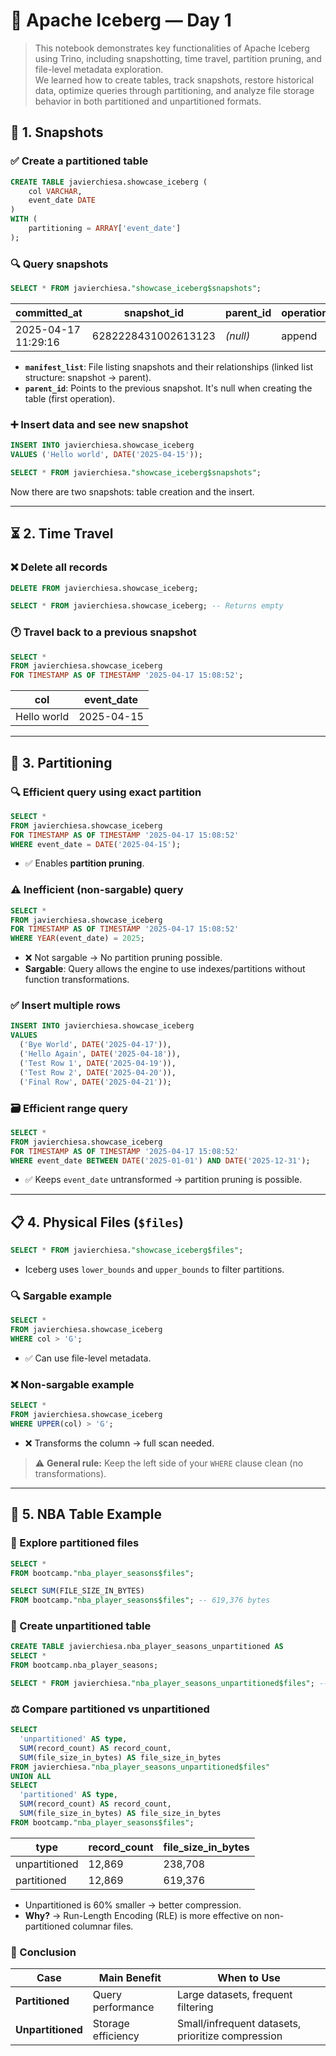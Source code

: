# 🧊 Apache Iceberg — Day 1

> This notebook demonstrates key functionalities of Apache Iceberg using Trino, including snapshotting, time travel, partition pruning, and file-level metadata exploration.  
> We learned how to create tables, track snapshots, restore historical data, optimize queries through partitioning, and analyze file storage behavior in both partitioned and unpartitioned formats.

## 📸 1. Snapshots

### ✅ Create a partitioned table

```sql
CREATE TABLE javierchiesa.showcase_iceberg (
    col VARCHAR,
    event_date DATE
)
WITH (
    partitioning = ARRAY['event_date']
);
```

### 🔍 Query snapshots

```sql
SELECT * FROM javierchiesa."showcase_iceberg$snapshots";
```

| committed_at        | snapshot_id         | parent_id | operation | manifest_list | summary |
|---------------------|---------------------|-----------|-----------|----------------|---------|
| 2025-04-17 11:29:16 | 6282228431002613123 | *(null)*  | append    | ...avro        | {...}   |

- **`manifest_list`**: File listing snapshots and their relationships (linked list structure: snapshot → parent).
- **`parent_id`**: Points to the previous snapshot. It's null when creating the table (first operation).

### ➕ Insert data and see new snapshot

```sql
INSERT INTO javierchiesa.showcase_iceberg 
VALUES ('Hello world', DATE('2025-04-15'));

SELECT * FROM javierchiesa."showcase_iceberg$snapshots";
```

Now there are two snapshots: table creation and the insert.

---

## ⏳ 2. Time Travel

### ❌ Delete all records

```sql
DELETE FROM javierchiesa.showcase_iceberg;

SELECT * FROM javierchiesa.showcase_iceberg; -- Returns empty
```

### 🕐 Travel back to a previous snapshot

```sql
SELECT *
FROM javierchiesa.showcase_iceberg 
FOR TIMESTAMP AS OF TIMESTAMP '2025-04-17 15:08:52';
```

| col         | event_date |
|-------------|------------|
| Hello world | 2025-04-15 |

---

## 🧹 3. Partitioning

### 🔍 Efficient query using exact partition

```sql
SELECT *
FROM javierchiesa.showcase_iceberg 
FOR TIMESTAMP AS OF TIMESTAMP '2025-04-17 15:08:52'
WHERE event_date = DATE('2025-04-15');
```

- ✅ Enables **partition pruning**.

### ⚠️ Inefficient (non-sargable) query

```sql
SELECT *
FROM javierchiesa.showcase_iceberg 
FOR TIMESTAMP AS OF TIMESTAMP '2025-04-17 15:08:52'
WHERE YEAR(event_date) = 2025;
```

- ❌ Not sargable → No partition pruning possible.
- **Sargable**: Query allows the engine to use indexes/partitions without function transformations.

### ✅ Insert multiple rows

```sql
INSERT INTO javierchiesa.showcase_iceberg
VALUES 
  ('Bye World', DATE('2025-04-17')),
  ('Hello Again', DATE('2025-04-18')),
  ('Test Row 1', DATE('2025-04-19')),
  ('Test Row 2', DATE('2025-04-20')),
  ('Final Row', DATE('2025-04-21'));
```

### 🗃️ Efficient range query

```sql
SELECT *
FROM javierchiesa.showcase_iceberg 
FOR TIMESTAMP AS OF TIMESTAMP '2025-04-17 15:08:52'
WHERE event_date BETWEEN DATE('2025-01-01') AND DATE('2025-12-31');
```

- ✅ Keeps `event_date` untransformed → partition pruning is possible.

---

## 📋 4. Physical Files (`$files`)

```sql
SELECT * FROM javierchiesa."showcase_iceberg$files";
```

- Iceberg uses `lower_bounds` and `upper_bounds` to filter partitions.

### 🔍 Sargable example

```sql
SELECT *
FROM javierchiesa.showcase_iceberg
WHERE col > 'G';
```

- ✅ Can use file-level metadata.

### ❌ Non-sargable example

```sql
SELECT *
FROM javierchiesa.showcase_iceberg
WHERE UPPER(col) > 'G';
```

- ❌ Transforms the column → full scan needed.

> ⚠️ **General rule:** Keep the left side of your `WHERE` clause clean (no transformations).

---

## 🏀 5. NBA Table Example

### 🧠 Explore partitioned files

```sql
SELECT *
FROM bootcamp."nba_player_seasons$files";

SELECT SUM(FILE_SIZE_IN_BYTES)
FROM bootcamp."nba_player_seasons$files"; -- 619,376 bytes
```

### 📃 Create unpartitioned table

```sql
CREATE TABLE javierchiesa.nba_player_seasons_unpartitioned AS
SELECT * 
FROM bootcamp.nba_player_seasons;

SELECT * FROM javierchiesa."nba_player_seasons_unpartitioned$files"; -- 1 file
```

### ⚖️ Compare partitioned vs unpartitioned

```sql
SELECT
  'unpartitioned' AS type,
  SUM(record_count) AS record_count,
  SUM(file_size_in_bytes) AS file_size_in_bytes
FROM javierchiesa."nba_player_seasons_unpartitioned$files"
UNION ALL
SELECT
  'partitioned' AS type,
  SUM(record_count) AS record_count,
  SUM(file_size_in_bytes) AS file_size_in_bytes
FROM bootcamp."nba_player_seasons$files";
```

| type          | record_count | file_size_in_bytes |
|---------------|--------------|--------------------|
| unpartitioned | 12,869       | 238,708            |
| partitioned   | 12,869       | 619,376            |

- Unpartitioned is 60% smaller → better compression.
- **Why?** → Run-Length Encoding (RLE) is more effective on non-partitioned columnar files.

### 🤔 Conclusion

| Case           | Main Benefit          | When to Use                                      |
|----------------|------------------------|--------------------------------------------------|
| **Partitioned** | Query performance      | Large datasets, frequent filtering               |
| **Unpartitioned** | Storage efficiency    | Small/infrequent datasets, prioritize compression |
